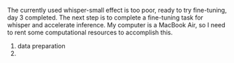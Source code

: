 The currently used whisper-small effect is too poor, ready to try fine-tuning, day 3 completed.
The next step is to complete a fine-tuning task for whisper and accelerate inference. My computer is a MacBook Air, so I need to rent some computational resources to accomplish this.
1. data preparation
2. 
